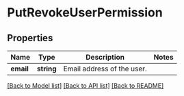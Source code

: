 # PutRevokeUserPermission

## Properties
Name | Type | Description | Notes
------------ | ------------- | ------------- | -------------
**email** | **string** | Email address of the user. | 

[[Back to Model list]](../../README.md#documentation-for-models) [[Back to API list]](../../README.md#documentation-for-api-endpoints) [[Back to README]](../../README.md)



